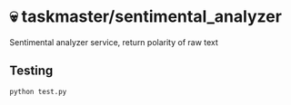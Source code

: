 # 💀 taskmaster/sentimental_analyzer

Sentimental analyzer service, return polarity of raw text

## Testing

```bash
python test.py
```